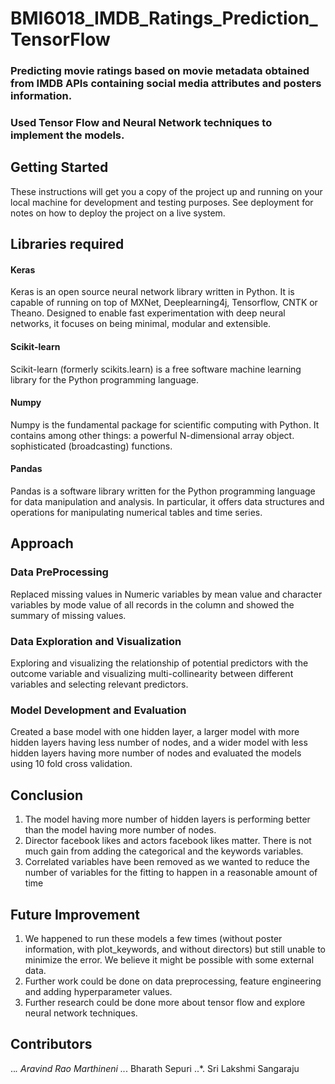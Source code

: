 # BMI6018_IMDB_Ratings_Prediction_TensorFlow

### Predicting movie ratings based on movie metadata obtained from IMDB APIs containing social media attributes and posters information.

### Used Tensor Flow and Neural Network techniques to implement the models.

## Getting Started

These instructions will get you a copy of the project up and running on your local machine for development and testing purposes. See deployment for notes on how to deploy the project on a live system.

## Libraries required

#### Keras
Keras is an open source neural network library written in Python. It is capable of running on top of MXNet, Deeplearning4j, Tensorflow, CNTK or Theano. Designed to enable fast experimentation with deep neural networks, it focuses on being minimal, modular and extensible.

#### Scikit-learn
Scikit-learn (formerly scikits.learn) is a free software machine learning library for the Python programming language.

#### Numpy
Numpy is the fundamental package for scientific computing with Python. It contains among other things: a powerful N-dimensional array object. sophisticated (broadcasting) functions.

#### Pandas
Pandas is a software library written for the Python programming language for data manipulation and analysis. In particular, it offers data structures and operations for manipulating numerical tables and time series.


## Approach

### Data PreProcessing
Replaced missing values in Numeric variables by mean value and character variables by mode value of all records in the column and showed the summary of missing values.

### Data Exploration and Visualization
Exploring and visualizing the relationship of potential predictors with the outcome variable and visualizing multi-collinearity between different variables and selecting relevant predictors.

### Model Development and Evaluation 
Created a base model with one hidden layer, a larger model with more hidden layers having less number of nodes, and a wider model with less hidden layers having more number of nodes and evaluated the models using 10 fold cross validation.

## Conclusion
1. The model having more number of hidden layers is performing better than the model having more number of nodes. 
2. Director facebook likes and actors facebook likes matter. There is not much gain from adding the categorical and 
the keywords variables.
3. Correlated variables have been removed as we wanted to reduce the number of variables for the fitting to happen 
in a reasonable amount of time

## Future Improvement
1. We happened to run these models a few times (without poster information, with plot_keywords, and without directors) but still 
unable to minimize the error. We believe it might be possible with some external data.
2. Further work could be done on data preprocessing, feature engineering and adding hyperparameter values.
3. Further research could be done more about tensor flow and explore neural network techniques.

## Contributors
..*. Aravind Rao Marthineni
..*. Bharath Sepuri
..*. Sri Lakshmi Sangaraju 



